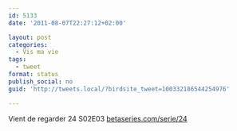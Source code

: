 ```yaml
---
id: 5133
date: '2011-08-07T22:27:12+02:00'

layout: post
categories:
  - Vis ma vie
tags:
  - tweet
format: status
publish_social: no
guid: 'http://tweets.local/?birdsite_tweet=100332186544254976'

---
```


Vient de regarder 24 S02E03 [betaseries.com/serie/24](https://www.betaseries.com/serie/24)